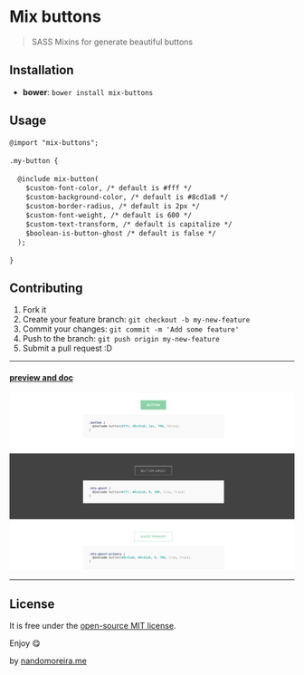 # Mix buttons #

> SASS Mixins for generate beautiful buttons

## Installation ##

* **bower**: `bower install mix-buttons`

## Usage ##

```
@import "mix-buttons";

.my-button {

  @include mix-button(
    $custom-font-color, /* default is #fff */
    $custom-background-color, /* default is #8cd1a8 */
    $custom-border-radius, /* default is 2px */
    $custom-font-weight, /* default is 600 */
    $custom-text-transform, /* default is capitalize */
    $boolean-is-button-ghost /* default is false */
  );

}
```

## Contributing ##

1. Fork it
2. Create your feature branch: `git checkout -b my-new-feature`
3. Commit your changes: `git commit -m 'Add some feature'`
4. Push to the branch: `git push origin my-new-feature`
5. Submit a pull request :D

---

#### [preview and doc](http://nandomoreira.me/mix-buttons)

![Mix buttons](/screenshot.png)

---

## License ##

It is free under the [open-source MIT license](/LICENSE).

Enjoy :yum:

by [nandomoreira.me](http://nandomoreira.me)
